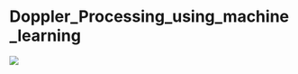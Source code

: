 # Doppler_Processing_using_machine_learning
<img src="https://giphy.com/gifs/nintendo-mario-switch-3ohfFphsG1OddclyA8" />
